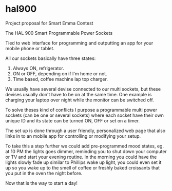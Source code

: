# hal900
Project proposal for Smart Emma Contest

The HAL 900
Smart Programmable Power Sockets

Tied to web interface for programming and outputting an app for your mobile phone or tablet. 

All our sockets basically have three states:  
1. Always ON, refrigerator.
2. ON or OFF, depending on if I'm home or not.
3. Time based, coffee machine lap top charger.

We usually have several devise connected to our multi sockets, but
these devises usually don't have to be on at the same time. One example is charging your laptop over night while the monitor can be switched off.

To solve theses kind of conflicts I purpose a programmable multi power sockets (can be one or several sockets) where each socket have their own unique ID and its state can be turned ON, OFF or set on a timer. 

The set up is done through a user friendly, personalized web page that also links in to an mobile app for controlling or modifying your setup.

To take this a step further we could add pre-programmed mood states, eg. at 10 PM the lights goes dimmer, reminding you to shut down your computer or TV and start your evening routine. In the morning you could have the lights slowly fade up similar to Phillips wake up light, you could even set it up so you wake up to the smell of coffee or freshly baked croissants that you put in the oven the night before. 

Now that is the way to start a day! 
